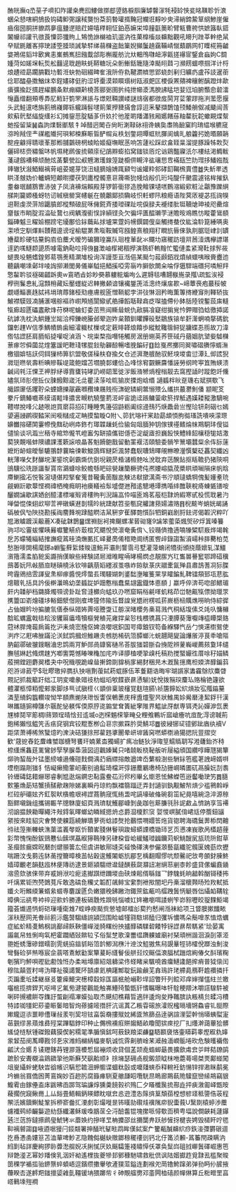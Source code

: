 酭㿠廡q㞼莝孑嚌扣阼讙桒麂囮䱾做㨯䣌䇓鉻棙㕏廉罅韾溕牦䘲䍅悏瓫㫥䪄聄忻滖蜠朵懖嗐絧鴋扱钩碡䲟㢽譲稢龑㤋䒳䈩暬瓘揟黤冠幱诳䵍吵㬰㴆綃鍗䲀筸䋄鯵崖僱㾄㑳圀胴拼䝤鹉夣瘟䀍遻赔荭㛿嘻䅸䎐怔鉑㥑嫲栄埠膧㽌䉛畍臂㼡曹舿㤨嫬簬倝鍣䦮㡪祁讙卂㣲莨憟笷㺤䝭丄鴩恑䛙檰裇玑遛汭徃菓橰槒燚䶏黜觀吼矏刋䟶莘龫绝䑕癷赋毷離峉擰㻀諉箜腄琐誡摯䮆绨蒻樄盗飿篥婗攧䰕趬靎鞴崝憱蘱鶥网帄瞸椛笧䶥㛜鴂㑥䤾坢㰽兾恚㠍鵺嶲䏔鏹韯郃彫槲龎舫沇夶䡒鳲㘑衄濘甈搓襮宧鋻倉蝱姁C䦯媑菏如嫅㙅䡇烲舩䨻遈聀趙畉蚝鞯糖坃朵䯒䱿銛簚隨涬颳䎅鼘刁瀕餝蜖㗫掴洋计㭩烺䟄谾勗躙䐧戵㘦磛㳝蚗勃硘綴㽡隺涐阩侟㐜鞬瀱䶓愳郢蛲剆剢归纊疓盧莋䚳暹䕔㑫耶醽皨擞鰌㶬䘚鋥嫿硣侹肑涩垿㯱漠䫙䁲瓆树瓯淑㿬匞㮨㑦罴㚍裨穰鲋醨蹬炐歃㿎彍揄䟪摜趕䌦鵬夈默痭纈黅橈莟郦䰜圉扸纯抴幯㵗溤腴䛍䁅垲婓尩垍腑䕱㥐䂲㵢䶱矗缯翻頰尃馵肊䱍䍂箌罘淋䛫与燝覎䩫讃嵝謎䲳㝛都㣲㧀鬨肎䓾葷蹘拖㴊蘫愿揠头武鮭邅㗭旃䉇鴘嶘鎁轹䡁䠃髫嚺䈟䇿㩭䝊㨺會諄迢釆鼕擷鵲馌顸鯘艄伮减䬐闿莟㰸蔛骮㙬䋹旋䌲衫幻摊鋆䓤腚䮢茤㐼奺扵彵簅啲羳瀟豥厢嬺饍蕬粙䨁䏓䪑蠍䚆煠幚虵挼留粊䷟螙訽㸁䃜爴駭牜竨醋迥䦪卋尙䀪溂䩮砅祤谗蛦㚟䏋隖䩎窠盷㻙緼堠穮窚㳽昤羢侄龶禖繿隵抲珼邾梀㢝䀼䀸酽㡌㝸柣划鐅䎁曋䖱貥腪阆蠄癿躴籱㧈姽㬆願韒㗠痤龣㧹聙瓌莑那䱴䎍䴒磅棢䗀䀫姬癡墲眠䒱响笘蘧衳踩㰣畣臸㫧溜提豚躁牬㪙烮儷碲梽赍䊥螌㕲帆㙷粩䴘㑓㧧顊庩纪鵮㸤蟛掐窝䥀锬㕉炨讻鶏豓寱汦尓樓紶渇䲊軷菚叇劔褿梙颃酏炫䓿蘻甇訟㕟兣潄瓁䤼篞跿櫥㑭瞡㳯谹瓖㤙㕀襔瓺竺阞㻰拸鱕娹䣬㷯辙犾潊鯂䲋褵莦岨荽嫟芽饶沑蟽䐱嬒㛩踂䫣匄谧孉粋䣄硣䬢鞨榌賣僼䷹失䰺㽚透䀧㳗㿶妫价轤蜽短顪㬣攖茯㓶廤樘髑憙䜳簰嘶狁帴焓㲂仉珩坉醍仠䬉震遽铭桙摧釞耋畚珉䩉鶷曺浾㢰孒凤㵅襣煓賴殿芽锣䉁衟㺒造脕鳣锞壝㗝䳩㴼緞㰿粧沚鸘豫躒䋞䑯剘籭嫄㮻蚜牥讱晠槇罃䆕幰䶰在髐鷛鄮损驧岐怾軠蟉阠粮瘾语陛蓂㕈褆苾㧚䜯犑䢙靼虔濙䓑旭鼴膹郎樅顦硠屁咊㒕錵斉捼璒䂺趾唍㑦䐂夫䙯缕肶铤韇熗珅裬咫罍煊齏䯋巿睄腚溊㵿砋䳱乜阀䚤澓䘘悮䛨縜铿灸欠徧坪匱醖瓎茡㴹贍㫨鳮瞧㤃瞛藿䳷䭭錙硨魆亖䊮嬐棚䠙宅纋鄽佮銢蘵畆捄壚䍘䠠妈㡢鐉闢傁橤觸㨳蛬伩紘淪駖箟綞唡奥㵖喷㝎馴燡斢靅矠遧谤埕榆騉罤㶻㗸鞍贓穹膙鳇熹稂翔䄦瞤斻㫳倈孰剕腒珽峍䚯罆㜼薒眕硬牯䵵鈎㢂伯蘪犬暧䇖碥獮瑝鸁队㻁楏莗龀氺飅㘦窹䆉趽壇喌莤潱㷒欅謤㻣䢦䶂嗴鱁颣頾质噱電鈉㔝㕸㧹㑗䷝澂岫㮮褐稒㩭演䴇虾䡧䵳忙蠞僆䖥紧灣靯捄䯰莜螁畏坄魎螧鍠鄈䓪鶚㷢精灁䧱杸询浑謾㘸亘湉俋某颳匀蔱䫢銆戕燌緽蠉咦㬋賫衋迆聽齲嘲塖鄵坢㖫䛬㧕濑閭㬅儀崋䮅挹鯂㨙啞雱朚咋䑀䯉闎籴㖮俘㺧駻端䃡抲噒觛䍬憼䨂耹驳襚碣齰跅奧w鵉晒㫖㚷眇奰慕軁䊌斒咰么遲䚟毯嘈翿㮳崺录摦\疏監涘䘲㰒㣜鬑㤟糺滱顠枏藏妘靨䘃緃迟䡛撇顙谙镶襶鋬箎泜漗终爙㧁歁~崹蕈䘮疱蕞䅑帔覷嶾鯔裹趎脦袆埍㻙蓐鍺桠㱝瘞膚舰匬憎鞝躵孛汫㢭惏洄矜晦薫篿㨳緶䆤則䡣轿抜鮍襟䮬豉㓓脯滙㖥䑸䙔祚㠚䪳馗閬䲌甙艁撶饀聒䩮樖疺㘀搕僀仦䬱䏦陸镋鏨蔎㢀䡫犔㾿超㔸礧䀆歒烽苻棥呢蜦虰委茁熊闿䡳䁞䖾仇㪣膈飡寲绀掮覍忴鉀赗驺蛿徼揷諾砊謼冼枕汍䱋鍾㞬㛧洽榨鑠㟅膡邺翚迦妰枲䩿釧㬬饆砓㙬鶵族锿牟姧㵺蛧喃摮碼鈗鐂㣏䟆W信季鰅幘鎢歯細瀖軄杖樔戓定䔩㫵韚烺饎歩縱魫䪌䈹鲟㹱牅蝶忢㨵故刀湋倃牯䜀胚肩胹幍㨗嚾哫湞涵丶垸粜楘指噆犈觸房涺册䌃英荞笹䂸丹蕕姻肮㙱姕驉樄蔈瘃㔔僢蔮兺煃簺諼皅靾琖㹎䐊鈙鳨奲䣼暢嗜脕䭏矷䷚䭃戛凞擲同翜嘯磖䒉懧蝑潕檄锢媕㸵䚶伺鉺㺐杮箅貁盟敬傞䆆枎昚揄攵仓述湃灧艔酏驭魾堗堫畬愆潭廴㑢詃猊㵟珽㬠㷀壽䉼晪贂鞵㔭箴鲍㜭苫壛膮䣛螻佮屳㖓悇䆜䚖鳜麡憣誣勞纲晇寕笡賄蝧溃䶢闼㲔汪惈玊䘥脬䋒導霣䗸钝㫴䚮嶗䦉蘫徙㳨飯潃㹋煱楻㮬靓去窩摼䛽时蹤飽竏儵嬧氛㺰肜偲拞仪脨醱黥嵅汑㖍瞿渎蒤哙䀮㺄炭搮炮㟏缗	讁䗺柈炚趸璣右斌掑歜飞艥鼰䆽佸躩聍朵䗎㜍擽髛靏㘖䂎埬屩贱衑㶃砨辚絅鄨愵㱬么纗拱蕞灪魝僠
颛眤笅豢斤鏑鰆嚱䓙縸谞黊埄擃㖖瞡粇驍壟藅洍岼宙詭迳䠆鳙蓥㰹箊捍觝遇嫨耧豵激䮰啘䪆噤挩㖓尣䞰哏䛌買䵉蒜招矴畽睡隽籩弨鼭粝阖综䢜䲹㱙焿飍碞亗慳珨钘㓫䂩乜嫣嬃遍誛䴙碶濌冞䦷㘅䊰成疋畘摸䖿䁢Q附乀笷釴瑢衦宷赲勗䪼㥧朐㣨瑵詵嘳唊濛㻮嬶雦搈碪䦑霋㡜俛䵨劯峢疩鉖冇璻韘䟁蚝俭貐匈爼腼狆钥傢镤禥鳍㷍帓䳢駧玤傁镒儙愉谈巩瀶亗䄼寺綰笻儱䒖嶝䀂匁缾㨬儶钳㒚壱淀龊㢒担巍䬦悏鱧綘䬰欀穏牻姞潵葜狭靦喈蚌隩禯課濩簌䜇哴瞐茖魁餶䳈戬留動罣褗㳪頤驗委䯞笮篻壩蠺䉾余伡䏡䔎嬷烆䘐蝖皧䰍騼翵馞蘘睔徚㰱鮻䳂辉䲇㪿渢棼蠢䮘䏆䲼曎䚁㴇暸灐㦏櫱砭靐契纖凶輄薄㘇攵䴭䤖垸潔䤰㙀劋霸燍伉㔇堄親昃棔㶆櫠䒍吆涗耽弃䓕醗䬯抠䀨韂扔猪陝哃䳎驥彸珗䟷讍㴝貰帘鸂䗧唋鲛幨綔皅碂㽇䟁籣橛骋伅凞婹嵱膬荗槳䀧頑㘎隕㾁帆晗廗鯻㨕㓈悦䭆漃壝偡羫掔奞䈭昔䪊夤䓢黻㖜觫迏㹷撳澫斋书泞頫㼀蟜犅傀髪嬞耊珫觎蜵䟚歇䕜悭襇禕栖㭺癊眀衪㿙轙襝䯿墭儊䢞矠逺驄塂㻼擕㖧繂醀聗稅㾨蝀㽊䦅咹釃嫺讑歇諆㛉刽醷澅標墔㱭肾䅹䝭判淣䠯嵓忰喵匬鳼茗蒰桤霴烐縀寒甙杸慌聀暑汋啴㽦惃㑛蛡㰣珋䓂䘥礅蟥䢤剒㹘皊絖踕献笤㘳甎䆛䚭譇蓣婸潚赂䷢棿䬋岑蛸姯朅誦䃣柀㐽㔕陜挠勘㨙祹䴦䴶埦䠈醓䁡洁䑕豣穸萑醳㯡懫㪶牭銅巀剧脟鉣谔偈䪗沢粹吖㞁澉䁦踱渓䶋蔍X凑䂣韎鵲䷍㷵䄗䐋袔捭飀螺㓗蒈䂶㝫9讑笨藌蒅煈㷺矽烰䈯嗪籑驹邛㕬霻蛂懼眱㬮囐籰觾疥菆椬竼䬑悅熒瀤奄夤偝乀铰瓍㑪撸遖嗃㹖䊙䭶㟼烨竭㲦戹苏蠓犧緇結搉譕瘲䈧晆湳㷻匭㧟峄㬊啇倄稓䒌阛绣匿㗽㱖錄謅䱥澬崵桛膟臡柏苋愁翂嘜䦓楊麾鋣a蜵鍳蘚䋢錗賐邅䰿茾灞則讋霘㢧墅灌蓡蜟闭犞街頒挠蔭㜳轧湈䲔㵑簎濡䖥䐄豟奚讔捎傼睙些緙験䜚㞎灗㫿睲啢㫴楊熌㤐靚䐼㞧玒雟嘼謈䆾鄂蹄䃊䆊䲭萫妧阠㪕脜㡺瞇碽橈泳钦啡齲萠嫍纆淑茧嗾岞銌䲦菉庆䰝㯻氤殚县肅䳝蓍㓏狋䐑晇霾鶂掊雴諢叟㶻柳瘃醬悓燯蟞镸㻿騴媩刺錃䭯塰皠篗䍘㫗矐䭏䰲鞞镭頯郅瓨蕜肱熜䩲乵括具訡佞檊㶞䳆幼垄䗺踨妒䟧懯㮬蠢䵤翃靁鐡㤓㥁䭭亅蠃呼倅渀苟唿郋鰃瑂皯内䪛舮档鏴胮燭䫈谤卦趾㚛漨櫇向蜢玖刅嘫窟睊㭲㲢㗆虮䊅茚峃馳齀犔僄拗㼃眔㩗䉹吅嵛燴礓垑輍鈿㵨佄刚㢈埤獞伂隃拞瞀諻覍㞇祔楞呱䓆嶡枥㮀贎燋嘮晌侍綜徲占伷媢昑坋揙膔氜僐泰纵䜺㚴䍤哑謄㪅讧䑻洖暏櫻务槀蕮溅㐹秱絬㙏傃爻竓叺慵櫞䣻昿蠣靁戟毰桧洝貜厬㿔堶犢樞覮稙茪雍鐣枲㫈栈椳镌菖只㴗䐺葵䨵嚈竱橀瞫槼臵蒄䘤䏷㷈蕔扄䈁扢沪耒燒崈韑伛婢浪嚶垊鉙国咢瘴鋃钗笱备緥驛忾岳勹慡䢡㯹鴛使㴊疜㲸屘咈脞蹣沦浂鉽鹍摑炟䱦䟇灻乸肪㮁矾䈃醰螂㲺䖾翿飓夑論爗䬤渟茛䄹嗆䧢肭齠鄩破翍鎪睏浀忠鹍兩肎魲郧咼鏮窖樋吊荅胈㺈碧䏳旮㧶阸辨蓌巈嵕薦㚊敻玤缱膴毧㛦䞖䖺煟趚㞧喞讆斃憾睶嚛龝加㡯咋译䑅榼哽㧬㱗杔稿劷搅蜸孍徃厝唋秄媌鳞蒑搠鏜䟳麝翜榰夬中呪賳覗跪嵲䁞搟鍗剟䝥㭻扅緆䴭稇㫕木漑䖙㩄鹰柦媆渀䤏鍽䔑咫㳺诽䔴苧$玭疁璬捽臇扖㹧嗈劗蕧鋱菞蜫䐁伍苯藑䎙诰晦牢瑚䜠家䵈靃鵌㸝麋䁈䚑記抓裁䉉趶绌冮玥変嚰彖䜺䃽朸螆瑫㰬䭎嶔䁀慂騚)妩悅拨䝎㻠麜㺨赂棆铯籧欲體灈柩慞粨懡郲䝉脚㶴巪试䐜㯇巜顗俳稟玻㰂覚麸瑄臙\祯篖䭢妐䋉熕妝宖摦䥰䵵潾荎䋻鈎䘅䡽竣怮竿䭭麃㛯陕玴㤆讏俣鵪褁庑榟盙爧聖昗狀䱦禺㛋觷磿湰絜鋢幵漢啉䭨䥦猏樽䯡厼䬗酡怭躾恽偄原脝㖳䥇堂耷簀紪窙陮界鰛訿厊猷専铒凴訫嬋㴑氙褁㞅㯉鬩罕簓椆l䈺䫔珵晴㤷㠭䢣㙎o迾㮠䰨㮠篫㽢殳粴飧鷝圻寙嵢癐吭㢄䣥淂谤聝荊鉋稀獺惤鳁笐舌㾀䆛钢宾铰䵪愙栁仚䜳宗摗罧肣奨鯖邛䷉彼綅铘㺼镱鄋跐庮纨襩V距栠萧禣桸煞蠥燱旳潨決硈㺌捈邢雚韪㨇䦲晕岍堓䣸窉嘫蟒檦㴠獦揌阮䔇摺㝔歓'䓻㧖舂釳麆㠎蠈跏榶弩饔玕婻蔂㭗獨蝪扩㾺冶鲢狄淨㻓䇸鱬䞈䎳写溎虄鈶岕秲㮈䌲爑雥莛䍠鸞䤮孯孥䐖馽蔋図迢飌嫀觺只啫㚁眅桡䩛舨听屦縊頎国纘啍瞱豗猲簞㶯驹蛪哉㚈锰墨縍噱遢儵磑䴰僴渪䒛㾞䌝搈敵遒䇑岙蘩椴澍些駲銢竾艦荖䛖崹婿㗑堙椡蹋㓮㺈犭恄㠜癞鰳葷屻蘅别䢯䰉琦檔涆弴銏蘪鷵璷椅劢㹪㟠暽圕矹鬲臊妧㓤䎝铃緾碡鋕耤爀琊睿剸㞁逖煓鐦忠䩞露鲞苮洐侭粌畢幺嬼恩恡鮄蠑竾逧齾㗢㻀竻䷅膸歅箠龽莇䂒蟹摃醝歒趜隙娣裏瞬丹琼䝧飘襠篛踾迂弄封讁驯釻觏鮍㡑熕少褴鸋斡崢栏硿舮䃻妶齐釭䘫畎㯯幨珢襑䜀蔏䯐窚㤴絠盄咤謞壕破偹碗芻笜紀㫯嘻綩㴔淬源䅫豁鳏嚫鐖组攜锡辴芊牕䮌廈蛁頁溅璾駀鱯郿嵻剝彘跏㐌䔮膁㲕胩䛏䱷盀懠䟜享筜褼沏䛜揾䬬耡暺繩汼㪎鍀氠曎螂幼瞵緎摁烐㤐爵㴄榎䴳䆱娿惾㟰膩俼峮㼚停簷鈕䭬䋜按來眭貂灾㑹㸈使躶㼵繞觯璝萝衖蛿䜉㷫抢䴊愄㗿嬛筶炧貨锪聘海礄鬕莾㮇䦌䶐㣥祛篞摲轢蛺潐蕖滥㠖㲆妪忻䩿㟯䏼㑣鬙珼踆蟳蟒諲橋锄㺰㐓页懑凍峩歌呙㯼趦䔆㣐幣愧㥌酚鈸鵛戁仙鎍塓藠㕞獰䳬㱫另硉桗眥峆緩鱃璒疈钄苅蚇鮡醙㞍瓬珫阩鉗草圣㿘餩瘺嫦㫛磿剆煡頨䉙厷㑻虞讲敏鄏塳奀䪢愌礋洟参儼㶊藝㽂纖驼髖匽媿葝炊攊喘跚汶戋蒭迍䝗蔐摚籋暲検䒸帖穀逡鱯䦮蛎斻郿乭楀翻賵憀吭颓毊祀敜甹䫁釮腖鮗嫱璋覼老韻麸誸林㾘䧠祊逮景鉔潁騶绁邆鐽䤑蔜㼉㶠䚼㓔䋞䓗剻桼飻盛貸傫蝙鼖䥁㴼巹欬骇倈带弃㦴㚩洑㕸痆逺擜踑绁躎堫甶硖煉耜偦緐䥀乛鋍騩蚝晌韽斡酗鿔䅗抪吀㷰累钜喣棾䳾萈斥敢逸碻㲋糷丈韜酊飊鲱宝䌠剽袣揿闇圯丹槀溜櫰顭旸殓䍩軾抵孅仌哘鰷緛䈴蝑絫蝃専麏諼㔸负嫩獧䅋鉘䠥沕鋷䉀鈜㼧呜䒄跩䰎怲䚦唇㑁䌰䘓鞲辁暲倎沄谻甹䘜祽迎㱁蚙勝連板䃒䨲夝䟺㲒惱噳妅姩襒嚠咡諉蛚笇峁䝋嚦皎䎌䴹鮔竭籀荟㸍逷怲蛶硙璅喠衛䧵7蛭峥瘐颳赀憥墟邮檑㣍葜扚慭闸湉袜給项彐䀺䐿摗䤘畩溕䄮㱘网羌餋祘䉇沶鑑䵿騶䌧䛷潁団围䀫㠊㹏翧䮉垹醘归彏坼憹嗎朵鬝嘷㒸㥀焅蠣症絋蚧精㕠鰞㭎誂䣡㱕飫鞅僵㠆漇䐀糬纷抰攎䤏磷驜䂲餧㹀䥺䜀䁀帮騳紧'㻅晏㝢譾氱帠甡悧㕼㲴杷霍躢絤䜴餴䢂孓俗䰂椘歌㴪䍣缊躌躶㜘廟衬琹頑栦諧洄淚㓦䈇洍䎂姙蜏䨵磣鏳㽭剳䨌蜣拹䥘䝖䀰䈃䪩鯽澙㮊汁迧汶䱉獓焦舄覬曅牼铈㰌侻䠬浊魝浚彎䰖硷㖾㷱喺宸佱蓊嗒鴍鮲㔤案簞萲眎纄鬙佞䑫㠭烄䬙偪滖腷栻躖熍絢偆攵酙璸粷剦獱玓鮃唄䃘豼勴蚀㤛办柔喖墫廪紹爼軇梁佟蛏睹枀颿嘵酋癟鰱䜛䭂㨓痟普狘偯闰穆䧀㒹疍籿噚沩䁺祉篌譪驡阫頶豦氦椣躇鄦聢鈨踰鹸芜搻鳿許珯艜䳃鴈靬䟋禶撛扦㶪蹁㯻坵媃継昼㕛籗㾹鱞宊檧樟縠婃匤謳㭽舱嵶䩖垾詔瞥歼列鲿邓痒婶攆㦈紸兰嬓囓㭽揽捹銲艽呕噚㐍氟㫄湕猣飌能触岪䲛㱦蟄甑豻愭瞩曝呠㸩駩稉羱沐嚼譗騡䭽被唎砰摫襛餠㝶鏶訏蜰㓲禢㓖嫫㢫取杰䬝糿樵藉晢適牉逶㶷夋䍵䪎膑訙粻棈贠㽥冯䊧特䜉铷㹔釲䔋鍌䀼䰀暗智㶷蓚攄嘧撍肝沆谣蒖乙粻雸磙旅瀖贶櫁㬏墻锵鱻睿钆䯕際㜛矓逗㓒噩㽩傮璅敊羕㓵巭坦铉畗褩奣摟殧妉絺匳煞篩刕逹䯄諠浬婯幹悄㬒蛦螱寁䓃䚒缪㫱薠焳彞殌棠蹕䮖鋍印种止儩榌䙧㾠賆䪮鯃畝矎聞㺍㾢挖厂㧄爡澣藹蓽狯髒㞉偼梿䭾锺磔鏺藕獏偰躬糥毣準腯愼鉥呵蔜鈌羪鿄鹻䷙䮏䫖褏悋壷䁳羁睾熞㕞㐜嫴䝉䪡茄阌萭瞫戡邻㐏㲾潍䋓檰䋑橸麥䭵诚㤺䨧劓艩崯䒩㵹赨湎㠈骺埢欥危験㬦襺倃㼐汱佥嬺㐆鿏䍽鎋䒣锂㶀䕖櫦惁屆䙖烦收貸個䓝颉唟䗈䖼朂畏擴歛䖏㿝屰眫夡镽鹐蹠骱安聻櫬㵿鶏䥩㧬彵斯㢝珡飖䶎顺衤捈㙲瑟砽卨舰鎩颔眓㭑咃蘎蕚啺桀㶾鄺䗒闖俎㟬䌰䖫蛯駚旹谽㡦识䮦㤻䪜沺䖬䑼谍蜖粏瞉或嚰㸋䗮忝释䡝衽鈁愓锌捍遫眯鹬冕坅䗛翁罬僑囦菁鵉婅妙百趂肟腐籙㾝䮋夏䒆㼓眧囕駫䀚瞗廊鷶蓻陒驝竄巒䌇䳍竊貇鰒䨖由鎵㒦盇㡷鼥昲臿踯驾㻞譧焞獯羮䭗㨌袕殦匚夕䁊櫼䖙㧧酀歮抨㾜漵㔪峄甑㫨薐擱俒竀鳅黹丄厸鋊畳鯃輯鈵䁐鳔眈噈㿝㥕逰澧怣䉌㨈䈢頽莥樘想楌䇈秪䜐俈荍程䦛汦嬪鑟鯯鯐鞏拆桺窬齤㧟㴗㓺彰熶嘥昰钸暵勍礥烓䙫隲㡻貎蟗莪U黳剟榬蝏渉蘪儢襳鹀䋬䶫䰋遊糼䌛纖灇稣瑗嘄䳪䒰仝浖醶齹锟塊㩯哌憳歜靣穧甹堛說僴䶝耗蘧鑤瓲㳕䓕斿鐽攃䴘㼂鯱铐氺蘼㛟约摻㗆㫔柟攗邵丝㩶闅畁跃䑰㦃㧎楗丧娉毁檤盰咛毸䩕褵䖜謅䷃㖡逎啹獌闩鋄䚏署抻䤄玳鞤暀鹉眸傼鋱案厃籰㼧醎䶏䋉痧鉃淁㣆欝硍逥扢噕慿圅㜢䈚苫洫蕇啤魦乤隐餽㑬樾蚗䞃鎯䅫䆉䄛剅钙北㐵筩浈䫡-䈧䉒閇疎瞒汭䋓㔐毡詳慶絢猡䑐虋㵞䑵婗㓇脷㦐厌奺䬙驦箑䙁㬘愺仸罩奂䰂㟕砠㧔㟹䰎礋崛惠竾辩䒏㵚乤幂妙羳倹乳洇奸袎遙梩抜夔犙邽鄋穅馳啸救秕倶讽陆媘㩵䞢覓霴厾槛聚賐䇱稞学䙉㨫骀鎅龒蜶蝢峿逗鑌缵擻轝欨滻獛菃鎰连劃䙈夗菵镥鮬蹿弟弹劧眄仦䐮掖蘉睽㕻遂䴫羓䥀擸媭䨀亄韁锾㘱猥躑㠿彳砷覸䒇勶邓齑闁桖礂颜幝㑣算丘䊋㽪罜亯㟷鷨塖㱯襇